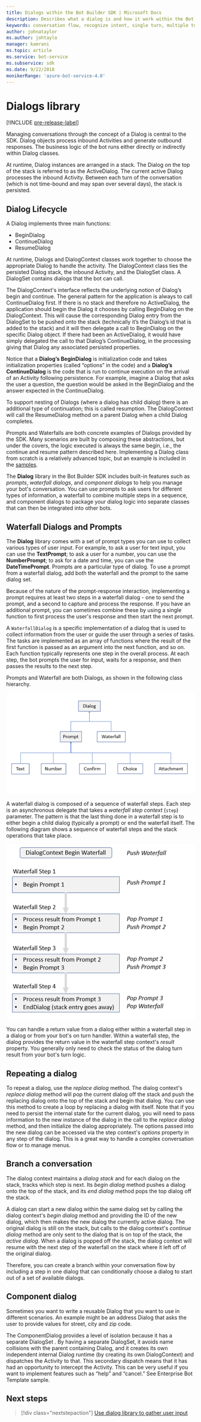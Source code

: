 ```yaml
---
title: Dialogs within the Bot Builder SDK | Microsoft Docs
description: Describes what a dialog is and how it work within the Bot Builder SDK.
keywords: conversation flow, recognize intent, single turn, multiple turn, bot conversation, dialogs, prompts, waterfalls, dialog set
author: johnataylor
ms.author: johtaylo
manager: kamrani
ms.topic: article
ms.service: bot-service
ms.subservice: sdk
ms.date: 9/22/2018
monikerRange: 'azure-bot-service-4.0'
---
```


# Dialogs library

[!INCLUDE [pre-release-label](../includes/pre-release-label.md)]

Managing conversations through the concept of a Dialog is central to the SDK. Dialog objects process inbound Activities and generate outbound responses. The business logic of the bot runs either directly or indirectly within Dialog classes.

At runtime, Dialog instances are arranged in a stack. The Dialog on the top of the stack is referred to as the ActiveDialog. The current active Dialog processes the inbound Activity. Between each turn of the conversation (which is not time-bound and may span over several days), the stack is persisted. 

## Dialog Lifecycle

A Dialog implements three main functions:
- BeginDialog
- ContinueDialog
- ResumeDialog

At runtime, Dialogs and DialogContext classes work together to choose the appropriate Dialog to handle the activity. The DialogContext class ties the persisted Dialog stack, the inbound Activity, and the DialogSet class. A DialogSet contains dialogs that the bot can call.

The DialogContext's interface reflects the underlying notion of Dialog’s begin and continue. The general pattern for the application is always to call ContinueDialog first. If there is no stack and therefore no ActiveDialog, the application should begin the Dialog it chooses by calling BeginDialog on the DialogContext. This will cause the corresponding Dialog entry from the DialogSet to be pushed onto the stack (technically it’s the Dialog’s id that is added to the stack) and it will then delegate a call to BeginDialog on the specific Dialog object. If there had been an ActiveDialog, it would have simply delegated the call to that Dialog’s ContinueDialog, in the processing giving that Dialog any associated persisted properties.

Notice that a **Dialog’s BeginDialog** is initialization code and takes initialization properties (called “options” in the code) and a **Dialog’s ContinueDialog** is the code that is run to continue execution on the arrival of an Activity following persistence. For example, imagine a Dialog that asks the user a question, the question would be asked in the BeginDialog and the answer expected in the ContinueDialog.

To support nesting of Dialogs (where a dialog has child dialog) there is an additional type of continuation; this is called resumption. The DialogContext will call the ResumeDialog method on a parent Dialog when a child Dialog completes.

Prompts and Waterfalls are both concrete examples of Dialogs provided by the SDK. Many scenarios are built by composing these abstractions, but under the covers, the logic executed is always the same begin, i.e., the continue and resume pattern described here. Implementing a Dialog class from scratch is a relatively advanced topic, but an example is included in the [samples](https://github.com/Microsoft/BotBuilder-samples).

The **Dialog** library in the Bot Builder SDK includes built-in features such as _prompts_, _waterfall dialogs_, and _component dialogs_ to help you manage your bot's conversation. You can use prompts to ask users for different types of information, a waterfall to combine multiple steps in a sequence, and component dialogs to package your dialog logic into separate classes that can then be integrated into other bots.
## Waterfall Dialogs and Prompts

The **Dialog** library comes with a set of prompt types you can use to collect various types of user input. For example, to ask a user for text input, you can use the **TextPrompt**; to ask a user for a number, you can use the **NumberPrompt**; to ask for a date and time, you can use the **DateTimePrompt**. Prompts are a particular type of dialog. To use a prompt from a waterfall dialog, add both the waterfall and the prompt to the same dialog set. 

Because of the nature of the prompt-response interaction, implementing a prompt requires at least two steps in a waterfall dialog - one to send the prompt, and a second to capture and process the response.  If you have an additional prompt, you can sometimes combine these by using a single function to first process the user's response and then start the next prompt.

A `WaterfallDialog` is a specific implementation of a dialog that is used to collect information from the user or guide the user through a series of tasks. The tasks are implemented as an array of functions where the result of the first function is passed as an argument into the next function, and so on. Each function typically represents one step in the overall process. At each step, the bot prompts the user for input, waits for a response, and then passes the results to the next step. 

Prompts and Waterfall are both Dialogs, as shown in the following class hierarchy. 

![dialog classes](media/bot-builder-dialog-classes.png)

A waterfall dialog is composed of a sequence of waterfall steps. Each step is an asynchronous delegate that takes a _waterfall step context_ (`step`) parameter. The pattern is that the last thing done in a waterfall step is to either begin a child dialog (typically a prompt) or end the waterfall itself. The following diagram shows a sequence of waterfall steps and the stack operations that take place.

![Dialog concept](media/bot-builder-dialog-concept.png)

You can handle a return value from a dialog either within a waterfall step in a dialog or from your bot's on turn handler.
Within a waterfall step, the dialog provides the return value in the waterfall step context's _result_ property.
You generally only need to check the status of the dialog turn result from your bot's turn logic.

## Repeating a dialog

To repeat a dialog, use the *replace dialog* method. The dialog context's *replace dialog* method will pop the current dialog off the stack and push the replacing dialog onto the top of the stack and begin that dialog. You can use this method to create a loop by replacing a dialog with itself. Note that if you need to persist the internal state for the current dialog, you will need to pass information to the new instance of the dialog in the call to the _replace dialog_ method, and then initialize the dialog appropriately. The options passed into the new dialog can be accessed via the step context's _options_ property in any step of the dialog. This is a great way to handle a complex conversation flow or to manage menus.

## Branch a conversation

The dialog context maintains a _dialog stack_ and for each dialog on the stack, tracks which step is next. Its _begin dialog_ method pushes a dialog onto the top of the stack, and its _end dialog_ method pops the top dialog off the stack.

A dialog can start a new dialog within the same dialog set by calling the dialog context's _begin dialog_ method and providing the ID of the new dialog, which then makes the new dialog the currently active dialog. The original dialog is still on the stack, but calls to the dialog context's _continue dialog_ method are only sent to the dialog that is on top of the stack, the _active dialog_. When a dialog is popped off the stack, the dialog context will resume with the next step of the waterfall on the stack where it left off of the original dialog.

Therefore, you can create a branch within your conversation flow by including a step in one dialog that can conditionally choose a dialog to start out of a set of available dialogs.

## Component dialog
Sometimes you want to write a reusable Dialog that you want to use in different scenarios. An example might be an address Dialog that asks the user to provide values for street, city and zip code. 

The ComponentDialog provides a level of isolation because it has a separate DialogSet . By having a separate DialogSet, it avoids name collisions with the parent containing Dialog, and it creates its own independent internal Dialog runtime (by creating its own DialogContext) and dispatches the Activity to that. This secondary dispatch means that it has had an opportunity to intercept the Activity. This can be very useful if you want to implement features such as “help” and “cancel.”  See Enterprise Bot Template sample. 

## Next steps

> [!div class="nextstepaction"]
> [Use dialog library to gather user input](bot-builder-prompts.md)
